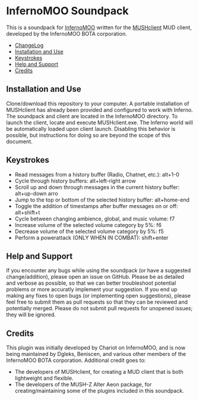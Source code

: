 # InfernoMOO Soundpack

This is a soundpack for [InfernoMOO](https://www.mudconnect.com/cgi-bin/search.cgi?mode=mud_listing&mud=InfernoMOO) written for the [MUSHclient](http://www.gammon.com.au/downloads/dlmushclient.htm) MUD client, developed by the InfernoMOO BOTA corporation.

* [ChangeLog](ChangeLog.md)
* [Installation and Use](installation-and-use)
* [Keystrokes](#keystrokes)
* [Help and Support](#help-and-support)
* [Credits](#credits)

## Installation and Use

Clone/download this repository to your computer. A portable installation of MUSHclient has already been provided and configured to work with Inferno. The soundpack and client are located in the InfernoMOO directory.
To launch the client, locate and execute MUSHclient.exe. The Inferno world will be automatically loaded upon client launch. Disabling this behavior is possible, but instructions for doing so are beyond the scope of this document.

## Keystrokes

- Read messages from a history buffer (Radio, Chatnet, etc.): alt+1-0
- Cycle through history buffers: alt+left-right arrow
- Scroll up and down through messages in the current history buffer: alt+up-down arro
- Jump to the top or bottom of the selected history buffer: alt+home-end
- Toggle the addition of timestamps after buffer messages on or off: alt+shift+t
- Cycle between changing ambience, global, and music volume: f7
- Increase volume of the selected volume category by 5%: f6
- Decrease volume of the selected volume category by 5%: f5
- Perform a powerattack (ONLY WHEN IN COMBAT): shift+enter

## Help and Support

If you encounter any bugs while using the soundpack (or have a suggested change/addition), please open an issue on GitHub. Please be as detailed and verbose as possible, so that we can better troubleshoot potential problems or more accuratly implement your suggestion.
If you end up making any fixes to open bugs (or implementing open suggestions), please feel free to submit them as pull requests so that they can be reviewed and potentially merged. Please do not submit pull requests for unopened issues; they will be ignored.

## Credits

This plugin was initially developed by Chariot on InfernoMOO, and is now being maintained by Dgleks, Beniscen, and various other members of the InfernoMOO BOTA corporation.
Additional credit goes to:
- The developers of MUSHclient, for creating a MUD client that is both lightweight and flexible.
- The developers of the MUSH-Z Alter Aeon package, for creating/maintaining some of the plugins included in this soundpack.
